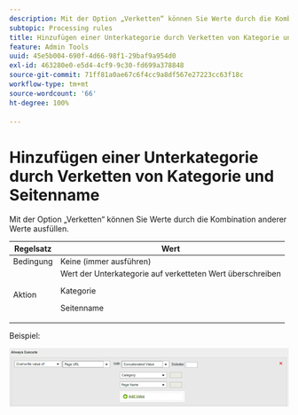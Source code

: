 ```yaml
---
description: Mit der Option „Verketten“ können Sie Werte durch die Kombination anderer Werte ausfüllen.
subtopic: Processing rules
title: Hinzufügen einer Unterkategorie durch Verketten von Kategorie und Seitenname
feature: Admin Tools
uuid: 45e5b004-690f-4d66-98f1-29baf9a954d0
exl-id: 463280e0-e5d4-4cf9-9c30-fd699a378848
source-git-commit: 71ff81a0ae67c6f4cc9a8df567e27223cc63f18c
workflow-type: tm+mt
source-wordcount: '66'
ht-degree: 100%

---
```


# Hinzufügen einer Unterkategorie durch Verketten von Kategorie und Seitenname

Mit der Option „Verketten“ können Sie Werte durch die Kombination anderer Werte ausfüllen.

<table id="table_FF761C2011CD456B9A466C054A54FC30"> 
 <thead> 
  <tr> 
   <th colname="col1" class="entry"> Regelsatz </th> 
   <th colname="col2" class="entry"> Wert </th> 
  </tr> 
 </thead>
 <tbody> 
  <tr> 
   <td colname="col1"> Bedingung </td> 
   <td colname="col2"> Keine (immer ausführen) </td> 
  </tr> 
  <tr> 
   <td colname="col1"> Aktion </td> 
   <td colname="col2">Wert der Unterkategorie auf verketteten Wert überschreiben <p>Kategorie </p> <p>Seitenname </p> </td> 
  </tr> 
 </tbody> 
</table>

Beispiel:

![](assets/add-subcategory-using-concat.png)
